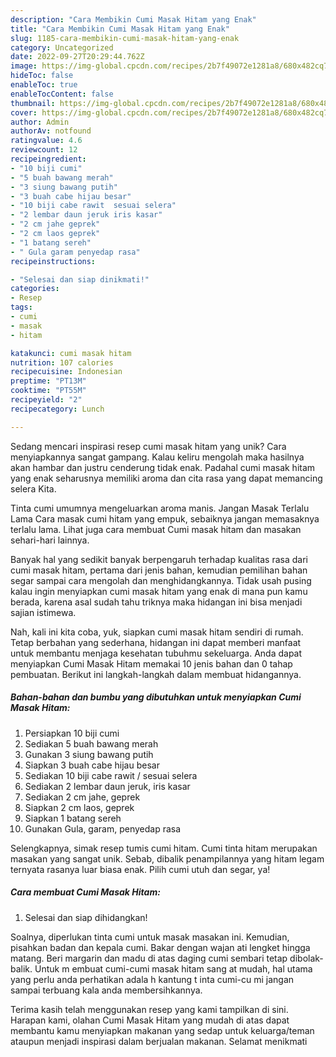 ```yaml
---
description: "Cara Membikin Cumi Masak Hitam yang Enak"
title: "Cara Membikin Cumi Masak Hitam yang Enak"
slug: 1185-cara-membikin-cumi-masak-hitam-yang-enak
category: Uncategorized
date: 2022-09-27T20:29:44.762Z
image: https://img-global.cpcdn.com/recipes/2b7f49072e1281a8/680x482cq70/cumi-masak-hitam-foto-resep-utama.jpg
hideToc: false
enableToc: true
enableTocContent: false
thumbnail: https://img-global.cpcdn.com/recipes/2b7f49072e1281a8/680x482cq70/cumi-masak-hitam-foto-resep-utama.jpg
cover: https://img-global.cpcdn.com/recipes/2b7f49072e1281a8/680x482cq70/cumi-masak-hitam-foto-resep-utama.jpg
author: Admin
authorAv: notfound
ratingvalue: 4.6
reviewcount: 12
recipeingredient:
- "10 biji cumi"
- "5 buah bawang merah"
- "3 siung bawang putih"
- "3 buah cabe hijau besar"
- "10 biji cabe rawit  sesuai selera"
- "2 lembar daun jeruk iris kasar"
- "2 cm jahe geprek"
- "2 cm laos geprek"
- "1 batang sereh"
- " Gula garam penyedap rasa"
recipeinstructions:

- "Selesai dan siap dinikmati!"
categories:
- Resep
tags:
- cumi
- masak
- hitam

katakunci: cumi masak hitam 
nutrition: 107 calories
recipecuisine: Indonesian
preptime: "PT13M"
cooktime: "PT55M"
recipeyield: "2"
recipecategory: Lunch

---
```





Sedang mencari inspirasi resep cumi masak hitam yang unik? Cara menyiapkannya sangat gampang. Kalau keliru mengolah maka hasilnya akan hambar dan justru cenderung tidak enak. Padahal cumi masak hitam yang enak seharusnya memiliki aroma dan cita rasa yang dapat memancing selera Kita.





Tinta cumi umumnya mengeluarkan aroma manis. Jangan Masak Terlalu Lama Cara masak cumi hitam yang empuk, sebaiknya jangan memasaknya terlalu lama. Lihat juga cara membuat Cumi masak hitam dan masakan sehari-hari lainnya.

Banyak hal yang sedikit banyak berpengaruh terhadap kualitas rasa dari cumi masak hitam, pertama dari jenis bahan, kemudian pemilihan bahan segar sampai cara mengolah dan menghidangkannya. Tidak usah pusing kalau ingin menyiapkan cumi masak hitam yang enak di mana pun kamu berada, karena asal sudah tahu triknya maka hidangan ini bisa menjadi sajian istimewa.






Nah, kali ini kita coba, yuk, siapkan cumi masak hitam sendiri di rumah. Tetap berbahan yang sederhana, hidangan ini dapat memberi manfaat untuk membantu menjaga kesehatan tubuhmu sekeluarga. Anda dapat menyiapkan Cumi Masak Hitam memakai 10 jenis bahan dan 0 tahap pembuatan. Berikut ini langkah-langkah dalam membuat hidangannya.

<!--inarticleads1-->

##### Bahan-bahan dan bumbu yang dibutuhkan untuk menyiapkan Cumi Masak Hitam:

1. Persiapkan 10 biji cumi
1. Sediakan 5 buah bawang merah
1. Gunakan 3 siung bawang putih
1. Siapkan 3 buah cabe hijau besar
1. Sediakan 10 biji cabe rawit / sesuai selera
1. Sediakan 2 lembar daun jeruk, iris kasar
1. Sediakan 2 cm jahe, geprek
1. Siapkan 2 cm laos, geprek
1. Siapkan 1 batang sereh
1. Gunakan  Gula, garam, penyedap rasa


Selengkapnya, simak resep tumis cumi hitam. Cumi tinta hitam merupakan masakan yang sangat unik. Sebab, dibalik penampilannya yang hitam legam ternyata rasanya luar biasa enak. Pilih cumi utuh dan segar, ya! 

<!--inarticleads2-->

##### Cara membuat Cumi Masak Hitam:


1. Selesai dan siap dihidangkan!

Soalnya, diperlukan tinta cumi untuk masak masakan ini. Kemudian, pisahkan badan dan kepala cumi. Bakar dengan wajan ati lengket hingga matang. Beri margarin dan madu di atas daging cumi sembari tetap dibolak-balik. Untuk m embuat cumi-cumi masak hitam sang at mudah, hal utama yang perlu anda perhatikan adala h kantung t inta cumi-cu mi jangan sampai terbuang kala anda membersihkannya. 

Terima kasih telah menggunakan resep yang kami tampilkan di sini. Harapan kami, olahan Cumi Masak Hitam yang mudah di atas dapat membantu kamu menyiapkan makanan yang sedap untuk keluarga/teman ataupun menjadi inspirasi dalam berjualan makanan. Selamat menikmati

